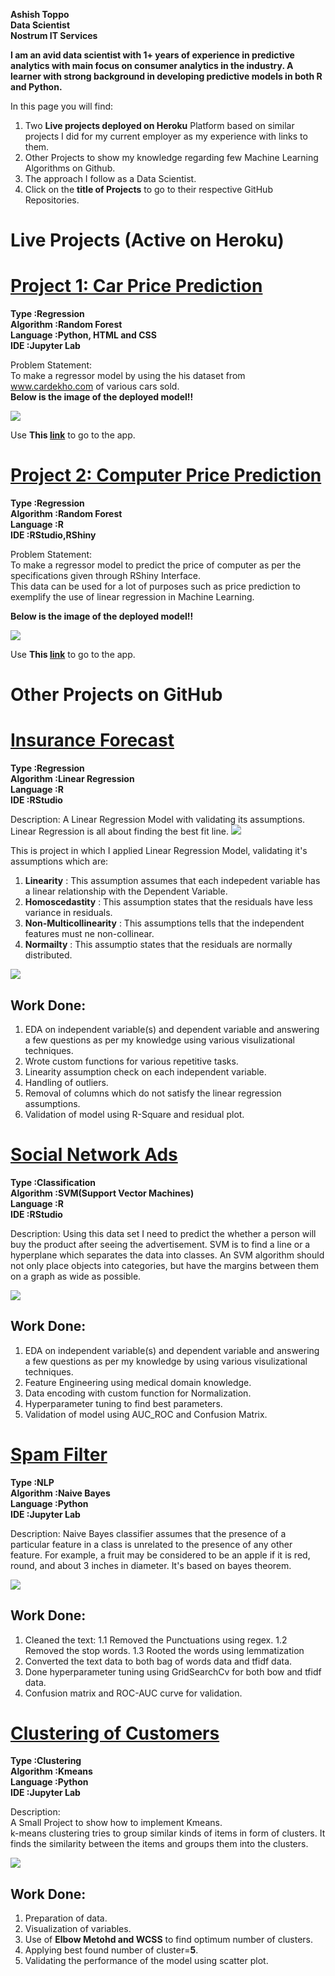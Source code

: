 

**Ashish Toppo**  
**Data Scientist**  
**Nostrum IT Services**  

**I am an avid data scientist with 1+ years of experience in predictive analytics with main focus on consumer analytics in the industry. A learner with strong background in developing predictive models in both R and Python.**  

In this page you will find:  
1. Two **Live projects deployed on Heroku** Platform based on similar projects I did for my current employer as my experience with links to them.  
2. Other Projects to show my knowledge regarding few Machine Learning Algorithms on Github.  
3. The approach I follow as a Data Scientist.  
4. Click on the **title of Projects** to go to their respective GitHub Repositories.  

# Live Projects (Active on Heroku)
# [Project 1: Car Price Prediction](https://github.com/Tashish97/Model2)  
**Type      :Regression**  
**Algorithm :Random Forest**  
**Language  :Python, HTML and CSS**  
**IDE       :Jupyter Lab**  
 
Problem Statement:  
To make a regressor model by using the his dataset from www.cardekho.com of various cars sold.  
**Below is the image of the deployed model!!**  

![](images/cpp.png)  

Use **This [link](https://car-rs-prediction.herokuapp.com/)** to go to the app.  

# [Project 2: Computer Price Prediction](https://github.com/Tashish97/Model1)  
**Type      :Regression**  
**Algorithm :Random Forest**  
**Language  :R**  
**IDE       :RStudio,RShiny**  
 
Problem Statement:  
To make a regressor model to predict the price of computer as per the specifications given through RShiny Interface.  
This data can be used for a lot of purposes such as price prediction to exemplify the use of linear regression in Machine Learning.  

**Below is the image of the deployed model!!**   

![](images/ppp.png)  

Use **This [link](https://pc-price-prediction.herokuapp.com/)** to go to the app.  

# Other Projects on GitHub
# [Insurance Forecast ](https://github.com/Tashish97/Linear-Regression)  
**Type      :Regression**  
**Algorithm :Linear Regression**  
**Language  :R**  
**IDE       :RStudio**  

Description:
A Linear Regression Model with validating its assumptions.
Linear Regression is all about finding the best fit line.
![](images/modeling_and_linear_regression.jpg)

This is project in which I applied Linear Regression Model, validating it's assumptions which are:
1. **Linearity** : This assumption assumes that each indepedent variable has a linear relationship with the Dependent Variable.
2. **Homoscedastity** : This assumption states that the residuals have less variance in residuals.
3. **Non-Multicollinearity** : This assumptions tells that the independent features must ne non-collinear.
4. **Normailty** : This assumptio states that the residuals are normally distributed.  

![](/images/concepts12.jpg)
## Work Done:
1. EDA on independent variable(s) and dependent variable and answering a few questions as per my knowledge using various visulizational techniques.
2. Wrote custom functions for various repetitive tasks.
3. Linearity assumption check on each independent variable.
4. Handling of outliers.
5. Removal of columns which do not satisfy the linear regression assumptions.
6. Validation of model using R-Square and residual plot. 


# [Social Network Ads ](https://github.com/Tashish97/SVM)  
**Type      :Classification**  
**Algorithm :SVM(Support Vector Machines)**  
**Language  :R**  
**IDE       :RStudio**  

Description:
Using this data set I need to predict the whether a person will buy the product after seeing the advertisement. SVM is to find a line or a hyperplane which separates the data into classes. An SVM algorithm should not only place objects into categories, but have the margins between them on a graph as wide as possible.

![](/images/1_9BmQv73jYA-XOODWt4k-2Q.png)
## Work Done:
1. EDA on independent variable(s) and dependent variable and answering a few questions as per my knowledge by using various visulizational techniques.
2. Feature Engineering using medical domain knowledge.
3. Data encoding with custom function for Normalization.
4. Hyperparameter tuning to find best parameters.
5. Validation of model using AUC_ROC and Confusion Matrix.

# [Spam Filter](https://github.com/Tashish97/Naive-Bayes-NLP-)  
**Type      :NLP**  
**Algorithm :Naive Bayes**  
**Language  :Python**  
**IDE       :Jupyter Lab**  

Description:
Naive Bayes classifier assumes that the presence of a particular feature in a class is unrelated to the presence of any other feature. For example, a fruit may be considered to be an apple if it is red, round, and about 3 inches in diameter. It's based on bayes theorem.  

![](/images/204.png)  
## Work Done:  
1. Cleaned the text:
1.1 Removed the Punctuations using regex.
1.2 Removed the stop words.
1.3 Rooted the words using lemmatization
2. Converted the text data to both bag of words data and tfidf data.
3. Done hyperparameter tuning using GridSearchCv for both bow and tfidf data.
4. Confusion matrix and ROC-AUC curve for validation.

# [Clustering of Customers](https://github.com/Tashish97/KMeans)
**Type      :Clustering**  
**Algorithm :Kmeans**  
**Language  :Python**  
**IDE       :Jupyter Lab**  

Description:  
A Small Project to show how to implement Kmeans.  
k-means clustering tries to group similar kinds of items in form of clusters. It finds the similarity between the items and groups them into the clusters.  

![](/images/kMeans.png)
## Work Done:  
1. Preparation of data.  
2. Visualization of variables.  
3. Use of **Elbow Metohd and WCSS** to find optimum number of clusters.  
4. Applying best found number of cluster=**5**.  
5. Validating the performance of the model using scatter plot.  
